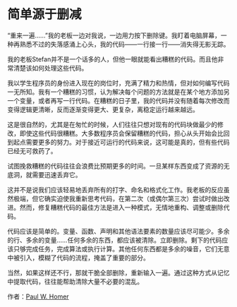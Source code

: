 # 简单源于删减

“重来一遍……”我的老板一边对我说，一边用力按下删除键。我盯着电脑屏幕，一种再熟悉不过的失落感涌上心头，我的代码——一行接一行——消失得无影无踪。

我的老板Stefan并不是一个话多的人，但他一眼就能看出糟糕的代码。而且他非常清楚该如何处理这些代码。

我以学生程序员的身份进入现在的岗位时，充满了精力和热情，但对如何编写代码一无所知。我有一个糟糕的习惯，认为解决每个问题的方法就是在某个地方添加另一个变量，或者再写一行代码。在糟糕的日子里，我的代码并没有随着每次修改而变得逻辑更清晰，反而逐渐变得更大、更复杂，离稳定运行越来越远。

这是很自然的，尤其是在匆忙的时候，人们往往只想对现有的代码块做最少的修改，即使这些代码很糟糕。大多数程序员会保留糟糕的代码，担心从头开始会比回到起点需要更多的努力。对于接近可运行的代码来说，这可能是真的，但有些代码已经无可救药了。

试图挽救糟糕的代码往往会浪费比预期更多的时间。一旦某样东西变成了资源的无底洞，就需要迅速丢弃它。

这并不是说我们应该轻易地丢弃所有的打字、命名和格式化工作。我老板的反应虽然极端，但它确实迫使我重新思考代码，在第二次（或偶尔第三次）尝试时做出改进。然而，修复糟糕代码的最佳方法是进入一种模式，无情地重构、调整或删除代码。

代码应该是简单的。变量、函数、声明和其他语法要素的数量应该尽可能少。多余的行、多余的变量……任何多余的东西，都应该被清除。立即删除。剩下的代码应该只够完成任务，完成算法或执行计算。其他任何东西都是多余的噪音，它们无意中被引入，模糊了代码的流程，掩盖了重要的部分。

当然，如果这样还不行，那就干脆全部删除，重新输入一遍。通过这种方式从记忆中提取代码，往往能帮助清除大量不必要的混乱。

作者：[Paul W. Homer](http://programmer.97things.oreilly.com/wiki/index.php/Paul_W._Homer)